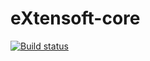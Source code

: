 # eXtensoft-core

[![Build status](https://ci.appveyor.com/api/projects/status/rlttjsrm5mq316vo/branch/master?svg=true)](https://ci.appveyor.com/project/robertknelson/extensoft-core/branch/master)
